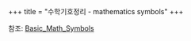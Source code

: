 +++
title = "수학기호정리 - mathematics symbols"
+++

참조: [Basic_Math_Symbols](http://www.rapidtables.com/math/symbols/Basic_Math_Symbols.htm)
